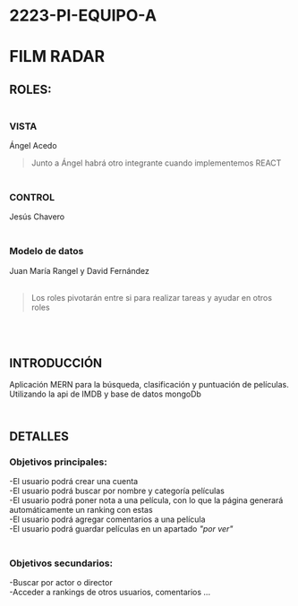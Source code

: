 # 2223-PI-EQUIPO-A 

# FILM RADAR

## ROLES:

### <br />VISTA

Ángel Acedo
>Junto a Ángel habrá otro integrante cuando implementemos REACT

### <br />CONTROL

Jesús Chavero

### <br />Modelo de datos

Juan María Rangel y David Fernández <br />
<br />

>Los roles pivotarán entre si para realizar tareas y ayudar en otros roles

## <br /><br />INTRODUCCIÓN

Aplicación MERN para la búsqueda, clasificación y puntuación de películas. Utilizando la api de IMDB y base de datos mongoDb

## <br />DETALLES

### **Objetivos principales:**
-El usuario podrá crear una cuenta <br />
-El usuario podrá buscar por nombre y  categoría películas <br />
-El usuario podrá poner nota a una película, con lo que la página generará automáticamente un ranking con estas <br />
-El usuario podrá agregar comentarios a una película <br />
-El usuario podrá guardar películas en un apartado *"por ver"* <br />


### <br />**Objetivos secundarios:**
-Buscar por actor o director <br />
-Acceder a rankings de otros usuarios, comentarios ...






